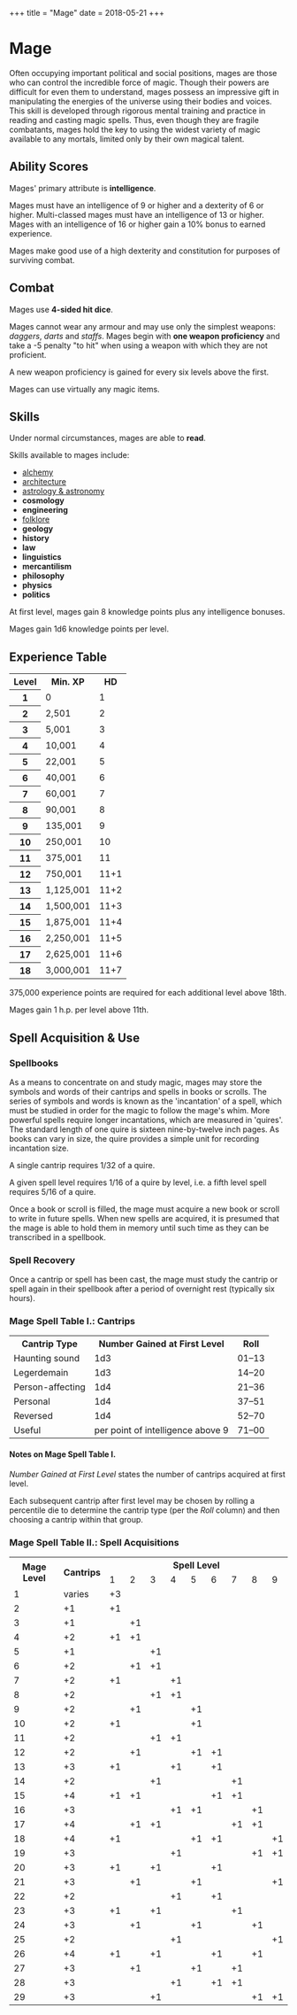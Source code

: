 +++
title = "Mage"
date = 2018-05-21
+++

# Mage

Often occupying important political and social positions, mages are those who can control the incredible force of magic.
Though their powers are difficult for even them to understand, mages possess an impressive gift in manipulating the energies of the universe using their bodies and voices.
This skill is developed through rigorous mental training and practice in reading and casting magic spells.
Thus, even though they are fragile combatants, mages hold the key to using the widest variety of magic available to any mortals, limited only by their own magical talent.

## Ability Scores

Mages' primary attribute is **intelligence**.

Mages must have an intelligence of 9 or higher and a dexterity of 6 or higher.
Multi-classed mages must have an intelligence of 13 or higher.
Mages with an intelligence of 16 or higher gain a 10% bonus to earned experience.

Mages make good use of a high dexterity and constitution for purposes of surviving combat.

## Combat

Mages use **4-sided hit dice**.

Mages cannot wear any armour and may use only the simplest weapons: *daggers*, *darts* and *staffs*.
Mages begin with **one weapon proficiency** and take a -5 penalty "to hit" when using a weapon with which they are not proficient.

A new weapon proficiency is gained for every six levels above the first.

Mages can use virtually any magic items.

## Skills

Under normal circumstances, mages are able to **read**.

Skills available to mages include:
* [alchemy](./wiki/skills/alchemy.md)
* [architecture](./wiki/skills/architecture.md)
* [astrology & astronomy](./wiki/skills/astrology.md)
* **cosmology**
* **engineering**
* [folklore](./wiki/skills/folklore.md)
* **geology**
* **history**
* **law**
* **linguistics**
* **mercantilism**
* **philosophy**
* **physics**
* **politics**

At first level, mages gain 8 knowledge points plus any intelligence bonuses.

Mages gain 1d6 knowledge points per level.

## Experience Table

<table>
<tr><th>Level</th><th>Min. XP</th><th>HD</th></tr>
<tr><th>1</td><td>0</td><td>1</td></tr>
<tr><th>2</td><td>2,501</td><td>2</td></tr>
<tr><th>3</td><td>5,001</td><td>3</td></tr>
<tr><th>4</td><td>10,001</td><td>4</td></tr>
<tr><th>5</td><td>22,001</td><td>5</td></tr>
<tr><th>6</td><td>40,001</td><td>6</td></tr>
<tr><th>7</td><td>60,001</td><td>7</td></tr>
<tr><th>8</td><td>90,001</td><td>8</td></tr>
<tr><th>9</td><td>135,001</td><td>9</td></tr>
<tr><th>10</td><td>250,001</td><td>10</td></tr>
<tr><th>11</td><td>375,001</td><td>11</td></tr>
<tr><th>12</td><td>750,001</td><td>11+1</td></tr>
<tr><th>13</td><td>1,125,001</td><td>11+2</td></tr>
<tr><th>14</td><td>1,500,001</td><td>11+3</td></tr>
<tr><th>15</td><td>1,875,001</td><td>11+4</td></tr>
<tr><th>16</td><td>2,250,001</td><td>11+5</td></tr>
<tr><th>17</td><td>2,625,001</td><td>11+6</td></tr>
<tr><th>18</td><td>3,000,001</td><td>11+7</td></tr>
</table>

375,000 experience points are required for each additional level above 18th.

Mages gain 1 h.p. per level above 11th.

## Spell Acquisition & Use

### Spellbooks

As a means to concentrate on and study magic, mages may store the symbols and words of their cantrips and spells in books or scrolls.
The series of symbols and words is known as the 'incantation' of a spell, which must be studied in order for the magic to follow the mage's whim.
More powerful spells require longer incantations, which are measured in 'quires'.
The standard length of one quire is sixteen nine-by-twelve inch pages.
As books can vary in size, the quire provides a simple unit for recording incantation size.

A single cantrip requires 1/32 of a quire.

A given spell level requires 1/16 of a quire by level, i.e. a fifth level spell requires 5/16 of a quire.

Once a book or scroll is filled, the mage must acquire a new book or scroll to write in future spells.
When new spells are acquired, it is presumed that the mage is able to hold them in memory until such time as they can be transcribed in a spellbook.

### Spell Recovery

Once a cantrip or spell has been cast, the mage must study the cantrip or spell again in their spellbook after a period of overnight rest (typically six hours).

### Mage Spell Table I.: Cantrips

<table>
<tr><th>Cantrip Type</th> <th>Number Gained at First Level</th> <th>Roll</th></tr>
<tr><td>Haunting sound</td> <td>1d3</td> <td>01&ndash;13</td></tr>
<tr><td>Legerdemain</td> <td>1d3</td> <td>14&ndash;20</td></tr>
<tr><td>Person-affecting</td> <td>1d4</td> <td>21&ndash;36</td></tr>
<tr><td>Personal</td> <td>1d4</td> <td>37&ndash;51</td></tr>
<tr><td>Reversed</td> <td>1d4</td> <td>52&ndash;70</td></tr>
<tr><td>Useful</td> <td>per point of intelligence above 9</td> <td>71&ndash;00</td></tr>
</table>

#### Notes on Mage Spell Table I.

*Number Gained at First Level* states the number of cantrips acquired at first level.

Each subsequent cantrip after first level may be chosen by rolling a percentile die to determine the cantrip type (per the *Roll* column) and then choosing a cantrip within that group.

### Mage Spell Table II.: Spell Acquisitions

<table>
<tr><th rowspan="2">Mage Level</th> <th rowspan="2">Cantrips</th> <th colspan="9">Spell Level</th></tr>
<tr><td>1</td> <td>2</td> <td>3</td> <td>4</td> <td>5</td> <td>6</td> <td>7</td> <td>8</td> <td>9</td></tr>
<tr><td>1</td> <td>varies</td> <td>+3</td> <td></td> <td></td> <td></td> <td></td> <td></td> <td></td> <td></td> <td></td></tr>
<tr><td>2</td> <td>+1</td> <td>+1</td> <td></td> <td></td> <td></td> <td></td> <td></td> <td></td> <td></td> <td></td></tr>
<tr><td>3</td> <td>+1</td> <td></td> <td>+1</td> <td></td> <td></td> <td></td> <td></td> <td></td> <td></td> <td></td></tr>
<tr><td>4</td> <td>+2</td> <td>+1</td> <td>+1</td> <td></td> <td></td> <td></td> <td></td> <td></td> <td></td> <td></td></tr>
<tr><td>5</td> <td>+1</td> <td></td> <td></td> <td>+1</td> <td></td> <td></td> <td></td> <td></td> <td></td> <td></td></tr>
<tr><td>6</td> <td>+2</td> <td></td> <td>+1</td> <td>+1</td> <td></td> <td></td> <td></td> <td></td> <td></td> <td></td></tr>
<tr><td>7</td> <td>+2</td> <td>+1</td> <td></td> <td></td> <td>+1</td> <td></td> <td></td> <td></td> <td></td> <td></td></tr>
<tr><td>8</td> <td>+2</td> <td></td> <td></td> <td>+1</td> <td>+1</td> <td></td> <td></td> <td></td> <td></td> <td></td></tr>
<tr><td>9</td> <td>+2</td> <td></td> <td>+1</td> <td></td> <td></td> <td>+1</td> <td></td> <td></td> <td></td> <td></td></tr>
<tr><td>10</td> <td>+2</td> <td>+1</td> <td></td> <td></td> <td></td> <td>+1</td> <td></td> <td></td> <td></td> <td></td></tr>
<tr><td>11</td> <td>+2</td> <td></td> <td></td> <td>+1</td> <td>+1</td> <td></td> <td></td> <td></td> <td></td> <td></td></tr>
<tr><td>12</td> <td>+2</td> <td></td> <td>+1</td> <td></td> <td></td> <td>+1</td> <td>+1</td> <td></td> <td></td> <td></td></tr>
<tr><td>13</td> <td>+3</td> <td>+1</td> <td></td> <td></td> <td>+1</td> <td></td> <td>+1</td> <td></td> <td></td> <td></td></tr>
<tr><td>14</td> <td>+2</td> <td></td> <td></td> <td>+1</td> <td></td> <td></td> <td></td> <td>+1</td> <td></td> <td></td></tr>
<tr><td>15</td> <td>+4</td> <td>+1</td> <td>+1</td> <td></td> <td></td> <td></td> <td>+1</td> <td>+1</td> <td></td> <td></td></tr>
<tr><td>16</td> <td>+3</td> <td></td> <td></td> <td></td> <td>+1</td> <td>+1</td> <td></td> <td></td> <td>+1</td> <td></td></tr>
<tr><td>17</td> <td>+4</td> <td></td> <td>+1</td> <td>+1</td> <td></td> <td></td> <td></td> <td>+1</td> <td>+1</td> <td></td></tr>
<tr><td>18</td> <td>+4</td> <td>+1</td> <td></td> <td></td> <td></td> <td>+1</td> <td>+1</td> <td></td> <td></td> <td>+1</td></tr>
<tr><td>19</td> <td>+3</td> <td></td> <td></td> <td></td> <td>+1</td> <td></td> <td></td> <td></td> <td>+1</td> <td>+1</td></tr>
<tr><td>20</td> <td>+3</td> <td>+1</td> <td></td> <td>+1</td> <td></td> <td></td> <td>+1</td> <td></td> <td></td> <td></td></tr>
<tr><td>21</td> <td>+3</td> <td></td> <td>+1</td> <td></td> <td></td> <td>+1</td> <td></td> <td></td> <td></td> <td>+1</td></tr>
<tr><td>22</td> <td>+2</td> <td></td> <td></td> <td></td> <td>+1</td> <td></td> <td>+1</td> <td></td> <td></td> <td></td></tr>
<tr><td>23</td> <td>+3</td> <td>+1</td> <td></td> <td>+1</td> <td></td> <td></td> <td></td> <td>+1</td> <td></td> <td></td></tr>
<tr><td>24</td> <td>+3</td> <td></td> <td>+1</td> <td></td> <td></td> <td>+1</td> <td></td> <td></td> <td>+1</td> <td></td></tr>
<tr><td>25</td> <td>+2</td> <td></td> <td></td> <td></td> <td>+1</td> <td></td> <td></td> <td></td> <td></td> <td>+1</td></tr>
<tr><td>26</td> <td>+4</td> <td>+1</td> <td></td> <td>+1</td> <td></td> <td></td> <td>+1</td> <td></td> <td>+1</td> <td></td></tr>
<tr><td>27</td> <td>+3</td> <td></td> <td>+1</td> <td></td> <td></td> <td>+1</td> <td></td> <td>+1</td> <td></td> <td></td></tr>
<tr><td>28</td> <td>+3</td> <td></td> <td></td> <td></td> <td>+1</td> <td></td> <td>+1</td> <td>+1</td> <td></td> <td></td></tr>
<tr><td>29</td> <td>+3</td> <td></td> <td></td> <td>+1</td> <td></td> <td></td> <td></td> <td></td> <td>+1</td> <td>+1</td></tr>
</table>
